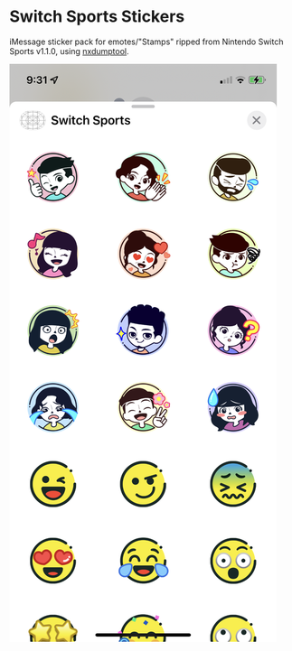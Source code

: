 # Switch Sports Stickers

iMessage sticker pack for emotes/"Stamps" ripped from Nintendo Switch Sports v1.1.0, using [nxdumptool](https://github.com/DarkMatterCore/nxdumptool/).

![Preview](.github/preview.png)
